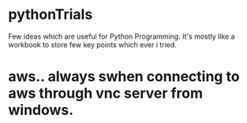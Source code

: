 # pythonTrials
Few ideas which are useful for Python Programming. It's mostly like a workbook to store few key points which ever i tried.


# aws.. always swhen connecting to aws through vnc server from windows.
